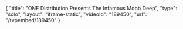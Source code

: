 {
    "title": "ONE Distribution Presents The Infamous Mobb Deep",
    "type": "solo",
    "layout": "iframe-static",
    "videoId": "189450",
    "url": "\/tvpembed\/189450"
}